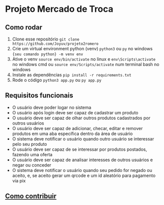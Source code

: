 # Projeto Mercado de Troca

## Como rodar

1. Clone esse repositório `git clone https://github.com/Joyuv/projeto2romero`
2. Crie um virtual environment python (venv) `python3` ou `py` no windows `{seu comando python} -m venv env`
3. Ative o venv `source env/bin/activate` no linux e `env\Scripts\activate` no windows cmd ou `source env/Scripts/activate` num terminal bash no windows
4. Instale as dependências `pip install -r requirements.txt`
5. Rode o código `python3 app.py` ou `py app.py`

## Requisitos funcionais

- O usuário deve poder logar no sistema
- O usuário após login deve ser capaz de cadastrar um produto
- O usuário deve ser capaz de olhar outros produtos cadastrados por outros usuários
- O usuário deve ser capaz de adicionar, checar, editar e remover produtos em uma aba específica dentro da área de usuário
- O sistema deve notificar o usuário quando outro usuário se interessar pelo seu produto
- O usuário deve ser capaz de se interessar por produtos postados, fazendo uma oferta
- O usuário deve ser capaz de analisar interesses de outros usuários e negar ou conceder
- O sistema deve notificar o usuário quando seu pedido for negado ou aceito, e, se aceito gerar um qrcode e um id aleatório para pagamento via pix

## [Como contribuir](https://github.com/Joyuv/projeto2romero/blob/main/CONTRIBUTING.md)
